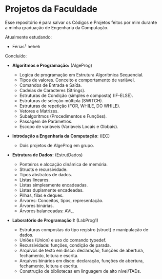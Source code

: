 # Projetos da Faculdade
 Esse repositório é para salvar os Códigos e Projetos feitos por mim durante a minha graduação de Engenharia da Computação.

 Atualmente estudando: 
* Férias² heheh
   
 Concluído:
* **Algoritmos e Programação:** (AlgeProg)
  * Logica de programação em Estrutura Algorítmica Sequencial.
  * Tipos de valores. Conceito e comportamento de variável.
  * Comandos de Entrada e Saída.
  * Cadeias de Caracteres (Strings).
  * Estruturas de Condição (simples e composta) (IF-ELSE).
  * Estruturas de seleção múltipla (SWITCH).
  * Estruturas de repetição (FOR, WHILE, DO WHILE).
  * Vetores e Matrizes.
  * Subalgoritmos (Procedimentos e Funções).
  * Passagem de Parâmetros.
  * Escopo de variáveis (Variáveis Locais e Globais).

* **Introdução a Engenharia da Computação:** (IEC)
  * Dois projetos de AlgeProg em grupo.

* **Estrutura de Dados:** (EstrutDados)
  * Ponteiros e alocação dinâmica de memória.
  * Structs e recursividade.
  * Tipos abstratos de dados.
  * Listas lineares.
  * Listas simplesmente encadeadas.
  * Listas duplamente encadeadas.
  * Pilhas, filas e deques.
  * Árvores: Conceitos, tipos, representação.
  * Árvores binárias.
  * Árvores balanceadas: AVL.

* **Laboratório de Programação I:** (LabProg1)
  * Estruturas compostas do tipo registro (struct) e manipulação de dados.
  * Uniões (Union) e uso do comando typedef.
  * Recursividade: funções, condição de parada.
  * Arquivos de texto em disco: declaração, funções de abertura, fechamento, leitura e escrita.
  * Arquivos binários em disco: declaração, funções de abertura, fechamento, leitura e escrita.
  * Construção de bibliotecas em linguagem de alto nível/TADs.
